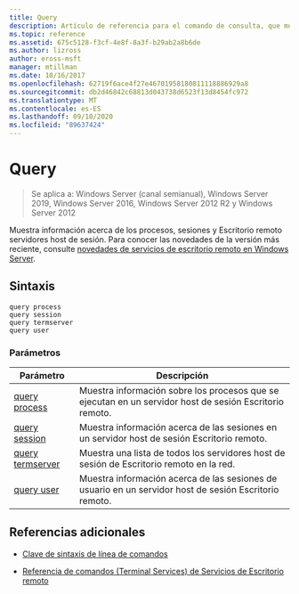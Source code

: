```yaml
---
title: Query
description: Artículo de referencia para el comando de consulta, que muestra información sobre procesos, sesiones y Escritorio remoto servidores host de sesión.
ms.topic: reference
ms.assetid: 675c5128-f3cf-4e8f-8a3f-b29ab2a8b6de
ms.author: lizross
author: eross-msft
manager: mtillman
ms.date: 10/16/2017
ms.openlocfilehash: 62719f6ace4f27e46701958180811118886929a8
ms.sourcegitcommit: db2d46842c68813d043738d6523f13d8454fc972
ms.translationtype: MT
ms.contentlocale: es-ES
ms.lasthandoff: 09/10/2020
ms.locfileid: "89637424"
---
```

# <a name="query"></a>Query

> Se aplica a: Windows Server (canal semianual), Windows Server 2019, Windows Server 2016, Windows Server 2012 R2 y Windows Server 2012

Muestra información acerca de los procesos, sesiones y Escritorio remoto servidores host de sesión. Para conocer las novedades de la versión más reciente, consulte [novedades de servicios de escritorio remoto en Windows Server](/previous-versions/windows/it-pro/windows-server-2012-r2-and-2012/dn283323(v=ws.11)).

## <a name="syntax"></a>Sintaxis

```
query process
query session
query termserver
query user
```

### <a name="parameters"></a>Parámetros

| Parámetro | Descripción |
|--|--|
| [query process](query-process.md) | Muestra información sobre los procesos que se ejecutan en un servidor host de sesión Escritorio remoto. |
| [query session](query-session.md) | Muestra información acerca de las sesiones en un servidor host de sesión Escritorio remoto. |
| [query termserver](query-termserver.md) | Muestra una lista de todos los servidores host de sesión de Escritorio remoto en la red. |
| [query user](query-user.md) | Muestra información acerca de las sesiones de usuario en un servidor host de sesión Escritorio remoto. |

## <a name="additional-references"></a>Referencias adicionales

- [Clave de sintaxis de línea de comandos](command-line-syntax-key.md)

- [Referencia de comandos (Terminal Services) de Servicios de Escritorio remoto](remote-desktop-services-terminal-services-command-reference.md)
